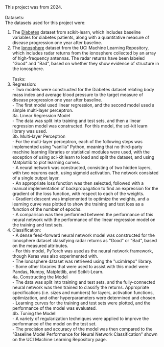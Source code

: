 This project was from 2024.<br/><br/>
Datasets:<br/>
The datasets used for this project were:<br/>
  1. The [Diabetes](https://scikit-learn.org/stable/datasets/toy_dataset.html#diabetes-dataset) dataset from scikit-learn, which includes baseline variables for diabetes patients, along with a quantitative measure of disease progression one year after baseline.<br/>
  2. The [Ionosphere](https://archive.ics.uci.edu/dataset/52/ionosphere) dataset from the UCI Machine Learning Repository, which includes radar returns from the ionosphere collected by an array of high-frequency antennas. The radar returns have been labeled "Good" and "Bad", based on whether they show evidence of structure in the ionosphere.<br/><br/>
Tasks:<br/>
  3. Regression:<br/>
    - Two models were constructed for the Diabetes dataset relating body mass index and average blood pressure to the target measure of disease progression one year after baseline.<br/>
    - The first model used linear regression, and the second model used a simple multi-layer perceptron.<br/>
  3a. Linear Regression Model<br/>
    - The data was split into training and test sets, and then a linear regression model was constructed. For this model, the sci-kit learn library was used.<br/>
  3b. Multi-layer Perceptron<br/>
    - For the multi-layer perceptron, each of the following steps was implemented using "vanilla" Python, meaning that no third-party machine learning libraries or statistical modules were used, with the exception of using sci-kit learn to load and split the dataset, and using Matplotlib to plot learning curves.<br/>
    - A neural network was constructed, consisting of two hidden layers, with two neurons each, using sigmoid activation. The network consisted of a single output layer.<br/>
    - An appropriate loss function was then selected, followed with a manual implementation of backpropagation to find an expression for the gradient of the loss function, with respect to each of the weights.<br/>
    - Gradient descent was implemented to optimize the weights, and a learning curve was plotted to show the training and test loss as a function of the number of epochs.<br/>
    - A comparison was then performed between the performance of this neural network with the performance of the linear regression model on the training and test sets.<br/>
  4. Classification:<br/>
    - A dense feed-forward neural network model was constructed for the Ionosphere dataset classifying radar returns as "Good" or "Bad", based on the measured attributes.<br/>
    - For this model, PyTorch was used as the neural network framework, though Keras was also experimented with.<br/>
    - The Ionosphere dataset was retrieved using the "ucimlrepo" library.<br/>
    - Some other libraries that were used to assist with this model were Pandas, Numpy, Matplotlib, and Scikit-Learn.<br/>
  4a. Constructing the Model<br/>
    - The data was split into training and test sets, and the fully-connected neural network was then trained to classify the returns. Appropriate specifications (i.e. sizes and numbers) for layers, activation functions, optimization, and other hyperparameters were determined and chosen.<br/>
    - Learning curves for the training and test sets were plotted, and the performance of the model was evaluated.<br/>
  4b. Tuning the Model<br/>
    - A variety of regularization techniques were applied to improve the performance of the model on the test set.<br/>
    - The precision and accuracy of the model was then compared to the "Baseline Model Performance for Neural Network Classification" shown on the UCI Machine Learning Repository page.
